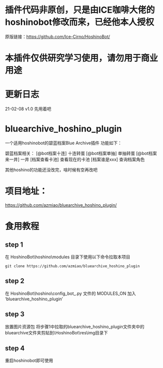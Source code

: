 
# 插件代码非原创，只是由ICE咖啡大佬的hoshinobot修改而来，已经他本人授权
原版链接：https://github.com/Ice-Cirno/HoshinoBot/

# 本插件仅供研究学习使用，请勿用于商业用途

# 更新日志

21-02-08    v1.0    先用着吧

# bluearchive_hoshino_plugin
一个适用hoshinobot的碧蓝档案Blue Archive插件
功能如下：

碧蓝档案相关：
    [@bot档案十连] 十连转蛋
    [@bot档案单抽] 单抽转蛋
    [@bot档案来一井] 一井
    [档案查看卡池] 查看现在的卡池
    [档案谁是xxx] 查询档案角色

其他hoshino的功能还没改完，啥时候有空再改吧

# 项目地址：
https://github.com/azmiao/bluearchive_hoshino_plugin/

# 食用教程

## step 1
在 HoshinoBot\hoshino\modules 目录下使用以下命令拉取本项目
```
git clone https://github.com/azmiao/bluearchive_hoshino_plugin
```
## step 2
在 HoshinoBot\hoshino\config_bot_.py 文件的 MODULES_ON 加入 ‘bluearchive_hoshino_plugin’

## step 3
放置图片资源包
将步骤1中拉取的bluearchive_hoshino_plugin文件夹中的bluearchive文件夹剪贴到\HoshinoBot\res\img目录下

## step 4
重启hoshinobot即可使用
